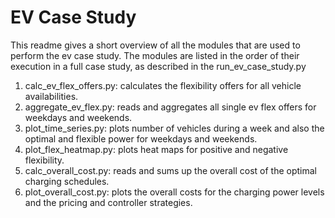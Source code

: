 EV Case Study
====

This readme gives a short overview of all the modules that are used to perform the ev case study. The modules are listed in the order of their execution in a full case study, as described in the run_ev_case_study.py

1. calc_ev_flex_offers.py: calculates the flexibility offers for all vehicle availabilities.
2. aggregate_ev_flex.py: reads and aggregates all single ev flex offers for weekdays and weekends.
3. plot_time_series.py: plots number of vehicles during a week and also the optimal and flexible power for weekdays and weekends.
4. plot_flex_heatmap.py: plots heat maps for positive and negative flexibility. 
5. calc_overall_cost.py: reads and sums up the overall cost of the optimal charging schedules.
6. plot_overall_cost.py: plots the overall costs for the charging power levels and the pricing and controller strategies. 

